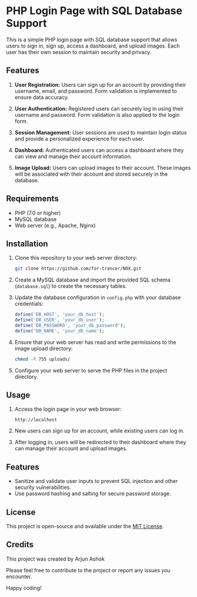 # PHP Login Page with SQL Database Support

This is a simple PHP login page with SQL database support that allows users to sign in, sign up, access a dashboard, and upload images. Each user has their own session to maintain security and privacy.

## Features

1. **User Registration:** Users can sign up for an account by providing their username, email, and password. Form validation is implemented to ensure data accuracy.

2. **User Authentication:** Registered users can securely log in using their username and password. Form validation is also applied to the login form.

3. **Session Management:** User sessions are used to maintain login status and provide a personalized experience for each user.

4. **Dashboard:** Authenticated users can access a dashboard where they can view and manage their account information.

5. **Image Upload:** Users can upload images to their account. These images will be associated with their account and stored securely in the database.

## Requirements

- PHP (7.0 or higher)
- MySQL database
- Web server (e.g., Apache, Nginx)

## Installation

1. Clone this repository to your web server directory:

   ```bash
   git clone https://github.com/for-trancer/NOX.git
   ```

2. Create a MySQL database and import the provided SQL schema (`database.sql`) to create the necessary tables.

3. Update the database configuration in `config.php` with your database credentials:

   ```php
   define('DB_HOST', 'your_db_host');
   define('DB_USER', 'your_db_user');
   define('DB_PASSWORD', 'your_db_password');
   define('DB_NAME', 'your_db_name');
   ```

4. Ensure that your web server has read and write permissions to the image upload directory:

   ```bash
   chmod -R 755 uploads/
   ```

5. Configure your web server to serve the PHP files in the project directory.

## Usage

1. Access the login page in your web browser:

   ```
   http://localhost
   ```

2. New users can sign up for an account, while existing users can log in.

3. After logging in, users will be redirected to their dashboard where they can manage their account and upload images.

## Features

- Sanitize and validate user inputs to prevent SQL injection and other security vulnerabilities.
- Use password hashing and salting for secure password storage.

## License

This project is open-source and available under the [MIT License](LICENSE).

## Credits

This project was created by Arjun Ashok 

Please feel free to contribute to the project or report any issues you encounter.

Happy coding!
